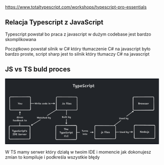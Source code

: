 https://www.totaltypescript.com/workshops/typescript-pro-essentials

## Relacja Typescript z JavaScript

Typescript powstał bo praca z javascript w dużym codebase jest bardzo skomplikowana

Początkowo powstał silnik w C# który tłumaczenie C# na javascript było bardzo proste, script sharp jest to silnik który tłumaczy C# na javascript

## JS vs TS buld proces

![assets/typescript.png](assets/typescript.png)

W TS mamy serwer który działą w twoim IDE i momencie jak dokonujesz zmian to kompiluje i podkreśla wszystkie błędy